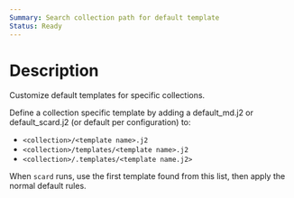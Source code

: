 ```yaml
---
Summary: Search collection path for default template
Status: Ready
---
```


# Description

Customize default templates for specific collections.

Define a collection specific template by adding a default_md.j2 or default_scard.j2 (or default per configuration) to:

- `<collection>/<template name>.j2`
- `<collection>/templates/<template name>.j2`
- `<collection>/.templates/<template name.j2>`

When `scard` runs, use the first template found from this list, then apply the normal default rules.

